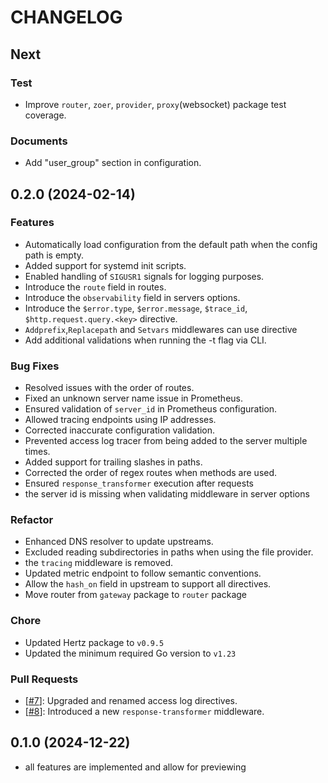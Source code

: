 # CHANGELOG

## Next

### **Test**

- Improve `router`, `zoer`, `provider`, `proxy`(websocket) package test coverage.

### **Documents**

- Add "user_group" section in configuration.

## 0.2.0 (2024-02-14)

### **Features**

- Automatically load configuration from the default path when the config path is empty.
- Added support for systemd init scripts.
- Enabled handling of `SIGUSR1` signals for logging purposes.
- Introduce the `route` field in routes.
- Introduce the `observability` field in servers options.
- Introduce the `$error.type`, `$error.message`, `$trace_id`, `$http.request.query.<key>` directive.
- `Addprefix`,`Replacepath` and `Setvars` middlewares can use directive
- Add additional validations when running the -t flag via CLI.

### **Bug Fixes**

- Resolved issues with the order of routes.
- Fixed an unknown server name issue in Prometheus.
- Ensured validation of `server_id` in Prometheus configuration.
- Allowed tracing endpoints using IP addresses.
- Corrected inaccurate configuration validation.
- Prevented access log tracer from being added to the server multiple times.
- Added support for trailing slashes in paths.
- Corrected the order of regex routes when methods are used.
- Ensured `response_transformer` execution after requests
- the server id is missing when validating middleware in server options

### **Refactor**

- Enhanced DNS resolver to update upstreams.
- Excluded reading subdirectories in paths when using the file provider.
- the `tracing` middleware is removed.
- Updated metric endpoint to follow semantic conventions.
- Allow the `hash_on` field in upstream to support all directives.
- Move router from `gateway` package to `router` package

### **Chore**

- Updated Hertz package to `v0.9.5`
- Updated the minimum required Go version to `v1.23`

### **Pull Requests**

- [[#7](https://github.com/nite-coder/bifrost/pull/7)]: Upgraded and renamed access log directives.
- [[#8](https://github.com/nite-coder/bifrost/pull/8)]: Introduced a new `response-transformer` middleware.

## 0.1.0 (2024-12-22)

- all features are implemented and allow for previewing
